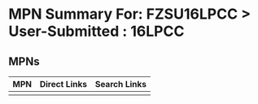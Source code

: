 



# MPN Summary For: FZSU16LPCC > User-Submitted : 16LPCC

## MPNs
  

|MPN|Direct Links|Search Links|
| :--- | :--- | :--- |
||||
